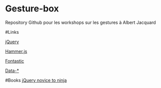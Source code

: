 Gesture-box
===========

Repository Github pour les workshops sur les gestures à Albert Jacquard

#Links

[jQuery](http://jquery.com/ "jQuery")

[Hammer.js](https://github.com/EightMedia/hammer.js "Hammer")


[Fontastic](http://fontastic.me/ "Fontastic")

[Data-*](www.24joursdeweb.fr/2013/pourquoi-les-attributs-data-doivent-devenir-vos-meilleurs-amis/ "Data-*")


#Books
[jQuery novice to ninja](http://www.sitepoint.com/store/jquery-novice-to-ninja-new-kicks-and-tricks/ "jQuery novice to ninja")
